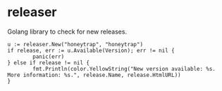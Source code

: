 # releaser
Golang library to check for new releases. 


```
u := releaser.New("honeytrap", "honeytrap")
if release, err := u.Available(Version); err != nil {
        panic(err)
} else if release != nil {
        fmt.Println(color.YellowString("New version available: %s. More information: %s.", release.Name, release.HtmlURL))
}
```

